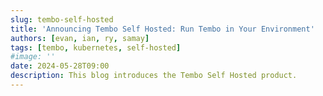 ```yaml
---
slug: tembo-self-hosted
title: 'Announcing Tembo Self Hosted: Run Tembo in Your Environment'
authors: [evan, ian, ry, samay]
tags: [tembo, kubernetes, self-hosted]
#image: ''
date: 2024-05-28T09:00
description: This blog introduces the Tembo Self Hosted product.
---
```


